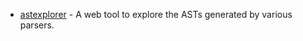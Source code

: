 - [astexplorer](https://github.com/fkling/astexplorer) - A web tool to explore the ASTs generated by various parsers.

